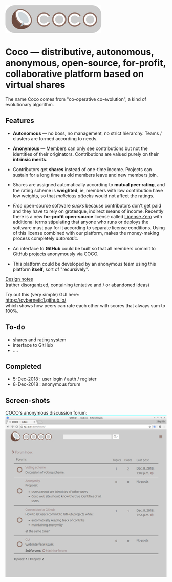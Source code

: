 ![logo](coco/static/logo.png)

# Coco &mdash; distributive, autonomous, anonymous, open-source, for-profit, collaborative platform based on virtual shares

The name Coco comes from "co-operative co-evolution", a kind of evolutionary algorithm.

Features
--------
* **Autonomous** &mdash; no boss, no management, no strict hierarchy.  Teams / clusters are formed according to needs.

* **Anonymous** &mdash; Members can only see contributions but not the identities of their originators.  Contributions are valued purely on their **intrinsic merits**.

* Contributors get **shares** instead of one-time income.  Projects can sustain for a long time as old members leave and new members join.

* Shares are assigned automatically according to **mutual peer rating**, and the rating scheme is **weighted**, ie, members with low contribution have low weights, so that _malicious attacks_ would not affect the ratings.

* _Free_ open-source software _sucks_ because contributors don't get paid and they have to rely on grotesque, indirect means of income.  Recently there is a new **for-profit open-source** license called [License Zero](https://licensezero.com/) with additional terms stipulating that anyone who runs or deploys the software must pay for it according to separate license conditions.  Using of this license combined with our platform, makes the money-making process completely _automatic_.

* An interface to **GitHub** could be built so that all members commit to GitHub projects anonymously via COCO.

* This platform could be developed by an anonymous team using this platform **itself**, sort of "recursively".

[Design notes](https://docs.google.com/document/d/1y0G9WKx7lODFKWD4jj7wJA16FXKmiqAfGomvFbLOkDA/edit)  
(rather disorganized, containing tentative and / or abandoned ideas)

Try out this (very simple) GUI here:  
https://cybernetic1.github.io/  
which shows how peers can rate each other with scores that always sum to 100%.

To-do
-----
* shares and rating system
* interface to GitHub
* ....

Completed
---------
* 5-Dec-2018 : user login / auth / register
* 8-Dec-2018 : anonymous forum

Screen-shots
------------

COCO's anonymous discussion forum:  
![screenshot](COCO-screenshot1.png)
